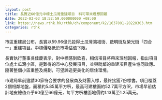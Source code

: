 ```yaml
---
layout: post
title: 長實近60億元中標土瓜灣重建項目　料可帶來理想回報
date: 2022-03-03 18:52:59.000000000 +08:00
link: https://news.rthk.hk/rthk/ch/component/k2/1637001-20220303.htm
categories: rthk
---
```


市區重建局公布，長實以59.96億元投得土瓜灣鴻福街、啟明街及榮光街「四合一」重建項目。中標價略低於市場估值下限。

長實執行董事吳佳慶表示，對中標感到欣喜，相信項目將帶來理想回報，指出項目位處土瓜灣小區，是難得的市中心發展項目，並與毗鄰的重建項目產生協同效應。隨著整個小區重整及規劃，可望諦造更美化的居住環境。

市建局早前邀請30家符合要求的發展商及財團入標，最終接獲7份標書。項目覆蓋2個相鄰地盤，面積約5.85萬平方呎，最高可建樓面約52.7萬平方呎，市場早前估計地皮總值介乎60億至66億元，每平方呎樓面地價約1.13萬至1.25萬元。
